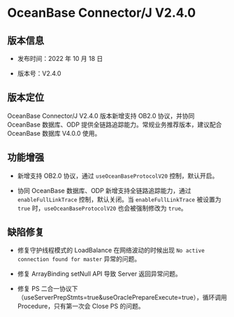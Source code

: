 # OceanBase Connector/J V2.4.0

## 版本信息

* 发布时间：2022 年 10 月 18 日

* 版本号：V2.4.0

## 版本定位

OceanBase Connector/J V2.4.0 版本新增支持 OB2.0 协议，并协同 OceanBase 数据库、ODP 提供全链路追踪能力。常规业务推荐版本，建议配合 OceanBase 数据库 V4.0.0 使用。

## 功能增强

* 新增支持 OB2.0 协议，通过 `useOceanBaseProtocolV20` 控制，默认开启。
  
* 协同 OceanBase 数据库、ODP 新增支持全链路追踪能力，通过 `enableFullLinkTrace` 控制，默认关闭。当 `enableFullLinkTrace` 被设置为 `true` 时，`useOceanBaseProtocolV20` 也会被强制修改为 `true`。

## 缺陷修复

* 修复守护线程模式的 LoadBalance 在网络波动的时候出现 `No active connection found for master` 异常的问题。

* 修复 ArrayBinding setNull API 导致 Server 返回异常问题。

* 修复 PS 二合一协议下（useServerPrepStmts=true&useOraclePrepareExecute=true），循环调用 Procedure，只有第一次会 Close PS 的问题。